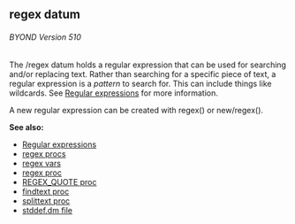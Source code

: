 ## regex datum 
###### BYOND Version 510



The /regex datum holds a regular expression that can be used
for searching and/or replacing text. Rather than searching for a
specific piece of text, a regular expression is a *pattern* to search
for. This can include things like wildcards. See [Regular
expressions](/ref/%7Bnotes%7D/regex.md) for more information. 

A new
regular expression can be created with regex() or new/regex().

**See also:**
+   [Regular expressions](/ref/%7Bnotes%7D/regex.md) 
+   [regex procs](/ref/regex/proc.md) 
+   [regex vars](/ref/regex/var.md) 
+   [regex proc](/ref/proc/regex.md) 
+   [REGEX_QUOTE proc](/ref/proc/REGEX_QUOTE.md) 
+   [findtext proc](/ref/proc/findtext.md) 
+   [splittext proc](/ref/proc/splittext.md) 
+   [stddef.dm file](/ref/%7B%7Bappendix%7D%7D/stddef%2edm.md) 